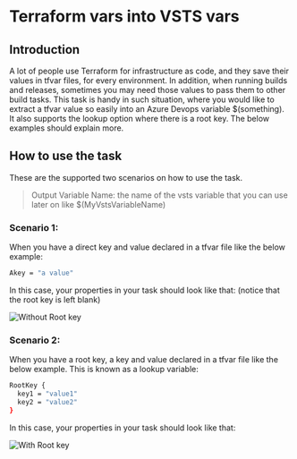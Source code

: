 # Terraform vars into VSTS vars

## Introduction

 A lot of people use Terraform for infrastructure as code, and they save their values in tfvar files, for every environment.
In addition, when running builds and releases, sometimes you may need those values to pass them to other build tasks. This task is handy in such situation, where you would like to extract a tfvar value so easily into an Azure Devops variable $(something). It also supports the lookup option where there is a root key.
The below examples should explain more.

## How to use the task
These are the supported two scenarios on how to use the task.

> Output Variable Name: the name of the vsts variable that you can use later on like $(MyVstsVariableName) 

### Scenario 1:
When you have a direct key and value declared in a tfvar file like the below example:
```sh
Akey = "a value"
```
In this case, your properties in your task should look like that: (notice that the root key is left blank)

![Without Root key](https://image.ibb.co/caZ2BL/Screenshot-Without-Root-Key.png)

### Scenario 2:
When you have a root key, a key and value declared in a tfvar file like the below example. This is known as a lookup variable:
```sh
RootKey {
  key1 = "value1"
  key2 = "value2"
}
```
In this case, your properties in your task should look like that:

![With Root key](https://image.ibb.co/hEJ7d0/Screenshot-With-Root-Key.png)